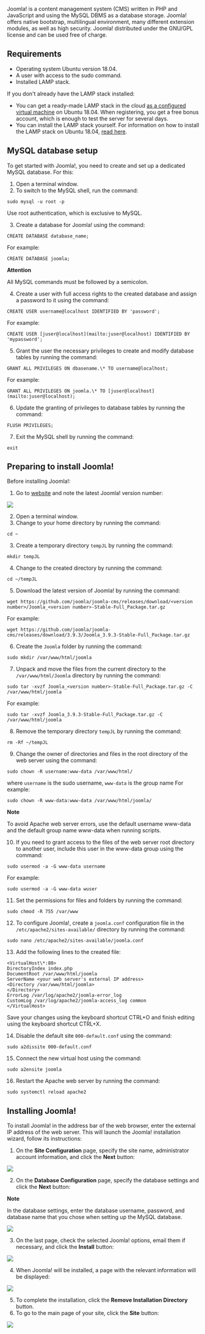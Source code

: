Joomla! is a content management system (CMS) written in PHP and JavaScript and using the MySQL DBMS as a database storage. Joomla! offers native bootstrap, multilingual environment, many different extension modules, as well as high security. Joomla! distributed under the GNU/GPL license and can be used free of charge.

## Requirements

- Operating system Ubuntu version 18.04.
- A user with access to the sudo command.
- Installed LAMP stack.

If you don't already have the LAMP stack installed:

- You can get a ready-made LAMP stack in the cloud [as a configured virtual machine](https://mcs.mail.ru/app/services/marketplace/) on Ubuntu 18.04. When registering, you get a free bonus account, which is enough to test the server for several days.
- You can install the LAMP stack yourself. For information on how to install the LAMP stack on Ubuntu 18.04, [read here](/en/additionals/cases/cases-lamp/lamp-u18).

## MySQL database setup

To get started with Joomla!, you need to create and set up a dedicated MySQL database. For this:

1. Open a terminal window.
2. To switch to the MySQL shell, run the command:

```
sudo mysql -u root -p
```

Use root authentication, which is exclusive to MySQL.

3. Create a database for Joomla! using the command:

```
CREATE DATABASE database_name;
```

For example:

```
CREATE DATABASE joomla;
```

<warn>

**Attention**

All MySQL commands must be followed by a semicolon.

</warn>

4. Create a user with full access rights to the created database and assign a password to it using the command:

```
CREATE USER username@localhost IDENTIFIED BY 'password';
```

For example:

```
CREATE USER [juser@localhost](mailto:juser@localhost) IDENTIFIED BY 'mypassword';
```

5. Grant the user the necessary privileges to create and modify database tables by running the command:

```
GRANT ALL PRIVILEGES ON dbasename.\* TO username@localhost;
```

For example:

```
GRANT ALL PRIVILEGES ON joomla.\* TO [juser@localhost](mailto:juser@localhost);
```

6. Update the granting of privileges to database tables by running the command:

```
FLUSH PRIVILEGES;
```

7. Exit the MySQL shell by running the command:

```
exit
```

## Preparing to install Joomla!

Before installing Joomla!:

1. Go to [website](https://github.com/joomla/joomla-cms/releases) and note the latest Joomla! version number:

![](./assets/1553373673333-1553373673333.png)

2. Open a terminal window.
3. Change to your home directory by running the command:

```
cd ~
```

3. Create a temporary directory `tempJL` by running the command:

```
mkdir tempJL
```

4. Change to the created directory by running the command:

```
cd ~/tempJL
```

5. Download the latest version of Joomla! by running the command:

```
wget https://github.com/joomla/joomla-cms/releases/download/<version number>/Joomla_<version number>-Stable-Full_Package.tar.gz
```

For example:

```
wget https://github.com/joomla/joomla-cms/releases/download/3.9.3/Joomla_3.9.3-Stable-Full_Package.tar.gz
```

6. Create the `Joomla` folder by running the command:

```
sudo mkdir /var/www/html/joomla
```

7. Unpack and move the files from the current directory to the `/var/www/html/Joomla` directory by running the command:

```
sudo tar -xvzf Joomla_<version number>-Stable-Full_Package.tar.gz -C /var/www/html/joomla
```

For example:

```
sudo tar -xvzf Joomla_3.9.3-Stable-Full_Package.tar.gz -C /var/www/html/joomla
```

8. Remove the temporary directory `tempJL` by running the command:

```
rm -Rf ~/tempJL
```

9. Change the owner of directories and files in the root directory of the web server using the command:

```
sudo chown -R username:www-data /var/www/html/
```

where `username` is the sudo username, `www-data` is the group name
For example:

```
sudo chown -R www-data:www-data /var/www/html/joomla/
```

<info>

**Note**

To avoid Apache web server errors, use the default username www-data and the default group name www-data when running scripts.

</info>

10. If you need to grant access to the files of the web server root directory to another user, include this user in the www-data group using the command:

```
sudo usermod -a -G www-data username
```

For example:

```
sudo usermod -a -G www-data wuser
```

11. Set the permissions for files and folders by running the command:

```
sudo chmod -R 755 /var/www
```

12. To configure Joomla!, create a `joomla.conf` configuration file in the `/etc/apache2/sites-available/` directory by running the command:

```
sudo nano /etc/apache2/sites-available/joomla.conf
```

13. Add the following lines to the created file:

```
<VirtualHost\*:80>
DirectoryIndex index.php
DocumentRoot /var/www/html/joomla
ServerName <your web server's external IP address>
<Directory /var/www/html/joomla>
</Directory>
ErrorLog /var/log/apache2/joomla-error_log
CustomLog /var/log/apache2/joomla-access_log common
</VirtualHost>
```

Save your changes using the keyboard shortcut CTRL+O and finish editing using the keyboard shortcut CTRL+X.

14. Disable the default site `000-default.conf` using the command:

```
sudo a2dissite 000-default.conf
```

15. Connect the new virtual host using the command:

```
sudo a2ensite joomla
```

16. Restart the Apache web server by running the command:

```
sudo systemctl reload apache2
```

## Installing Joomla!

To install Joomla! in the address bar of the web browser, enter the external IP address of the web server. This will launch the Joomla! installation wizard, follow its instructions:

1. On the **Site Configuration** page, specify the site name, administrator account information, and click the **Next** button:

**![](./assets/1553375315348-1553375315348.png)**

2. On the **Database Configuration** page, specify the database settings and click the **Next** button:

<info>

**Note**

In the database settings, enter the database username, password, and database name that you chose when setting up the MySQL database.

</info>

**![](./assets/1553375380629-1553375380629.png)**

3. On the last page, check the selected Joomla! options, email them if necessary, and click the **Install** button:

![](./assets/1553375420845-1553375420845.png)

4. When Joomla! will be installed, a page with the relevant information will be displayed:

![](./assets/1553375460786-1553375460786.png)

5. To complete the installation, click the **Remove Installation Directory** button.
6. To go to the main page of your site, click the **Site** button:

**![](./assets/1553375486854-1553375486854.png)**
